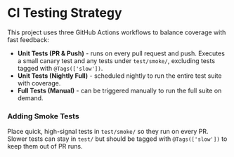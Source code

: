 # CI Testing Strategy

This project uses three GitHub Actions workflows to balance coverage with fast feedback:

- **Unit Tests (PR & Push)** - runs on every pull request and push. Executes a small canary test and any tests under `test/smoke/`, excluding tests tagged with `@Tags(['slow'])`.
- **Unit Tests (Nightly Full)** - scheduled nightly to run the entire test suite with coverage.
- **Full Tests (Manual)** - can be triggered manually to run the full suite on demand.

### Adding Smoke Tests

Place quick, high-signal tests in `test/smoke/` so they run on every PR. Slower tests can stay in `test/` but should be tagged with `@Tags(['slow'])` to keep them out of PR runs.
